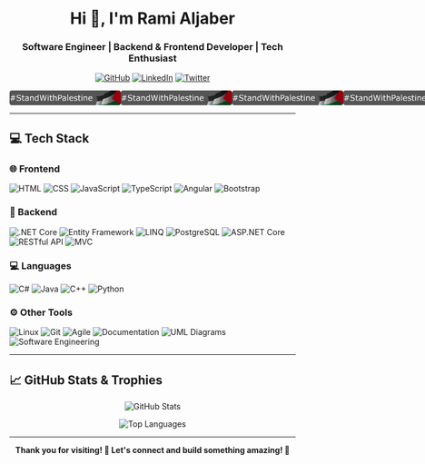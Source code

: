<h1 align="center">Hi 👋, I'm Rami Aljaber</h1>
<h3 align="center">Software Engineer | Backend & Frontend Developer | Tech Enthusiast</h3>

<p align="center">
  <a href="https://github.com/MrMoriarty04"><img src="https://img.shields.io/badge/GitHub-100000?style=for-the-badge&logo=github&logoColor=white" alt="GitHub"/></a>
  <a href="https://linkedin.com/in/ramialjaber"><img src="https://img.shields.io/badge/LinkedIn-0A66C2?style=for-the-badge&logo=linkedin&logoColor=white" alt="LinkedIn"/></a>
  <a href="https://x.com/sherlockmo55634"><img src="https://img.shields.io/badge/Twitter-1DA1F2?style=for-the-badge&logo=twitter&logoColor=white" alt="Twitter"/></a>
</p>

<div style="display:flex; ">
<img src="https://raw.githubusercontent.com/MrMoriarty04/MrMoriarty04/main/StandWithPalestine.svg" alt="Stand With Palestine" width="196"/>
<img src="https://raw.githubusercontent.com/MrMoriarty04/MrMoriarty04/main/StandWithPalestine.svg" alt="Stand With Palestine" width="196"/>
<img src="https://raw.githubusercontent.com/MrMoriarty04/MrMoriarty04/main/StandWithPalestine.svg" alt="Stand With Palestine" width="196"/>
<img src="https://raw.githubusercontent.com/MrMoriarty04/MrMoriarty04/main/StandWithPalestine.svg" alt="Stand With Palestine" width="196"/>
<img src="https://raw.githubusercontent.com/MrMoriarty04/MrMoriarty04/main/StandWithPalestine.svg" alt="Stand With Palestine" width="196"/>


</div>

---

## 💻 Tech Stack

### 🌐 Frontend
![HTML](https://img.shields.io/badge/HTML-E34F26?style=flat-square&logo=html5&logoColor=white)
![CSS](https://img.shields.io/badge/CSS-1572B6?style=flat-square&logo=css3&logoColor=white)
![JavaScript](https://img.shields.io/badge/JavaScript-F7DF1E?style=flat-square&logo=javascript&logoColor=black)
![TypeScript](https://img.shields.io/badge/TypeScript-007ACC?style=flat-square&logo=typescript&logoColor=white)
![Angular](https://img.shields.io/badge/Angular-DD0031?style=flat-square&logo=angular&logoColor=white)
![Bootstrap](https://img.shields.io/badge/Bootstrap-563D7C?style=flat-square&logo=bootstrap&logoColor=white)

### 🔧 Backend
![.NET Core](https://img.shields.io/badge/.NET_Core-512BD4?style=flat-square&logo=dotnet&logoColor=white)
![Entity Framework](https://img.shields.io/badge/Entity_Framework-512BD4?style=flat-square&logo=dotnet&logoColor=white)
![LINQ](https://img.shields.io/badge/LINQ-512BD4?style=flat-square&logo=dotnet&logoColor=white)
![PostgreSQL](https://img.shields.io/badge/PostgreSQL-4169E1?style=flat-square&logo=postgresql&logoColor=white)
![ASP.NET Core](https://img.shields.io/badge/ASP.NET_Core-512BD4?style=flat-square&logo=dotnet&logoColor=white)
![RESTful API](https://img.shields.io/badge/RESTful_API-000000?style=flat-square)
![MVC](https://img.shields.io/badge/MVC-00599C?style=flat-square)

### 💻 Languages
![C#](https://img.shields.io/badge/C%23-239120?style=flat-square&logo=c-sharp&logoColor=white)
![Java](https://img.shields.io/badge/Java-ED8B00?style=flat-square&logo=java&logoColor=white)
![C++](https://img.shields.io/badge/C++-00599C?style=flat-square&logo=c%2b%2b&logoColor=white)
![Python](https://img.shields.io/badge/Python-3776AB?style=flat-square&logo=python&logoColor=white)

### ⚙️ Other Tools
![Linux](https://img.shields.io/badge/Linux-FCC624?style=flat-square&logo=linux&logoColor=black)
![Git](https://img.shields.io/badge/Git-F05032?style=flat-square&logo=git&logoColor=white)
![Agile](https://img.shields.io/badge/Agile-0277BD?style=flat-square)
![Documentation](https://img.shields.io/badge/Documentation-4CAF50?style=flat-square)
![UML Diagrams](https://img.shields.io/badge/UML-FF6F00?style=flat-square)
![Software Engineering](https://img.shields.io/badge/Software_Engineering-673AB7?style=flat-square)

---

## 📈 GitHub Stats & Trophies

<p align="center">
  <img src="https://github-readme-stats.vercel.app/api?username=MrMoriarty04&show_icons=true&theme=tokyonight" alt="GitHub Stats" />
</p>

<p align="center">
  <img src="https://github-readme-stats.vercel.app/api/top-langs/?username=MrMoriarty04&layout=compact&theme=tokyonight" alt="Top Languages" />
</p>


<!-- <p align="center">
  <img src="https://github-profile-trophy.vercel.app/?username=MrMoriarty04&theme=gruvbox&row=1&column=7" alt="GitHub Trophies" />
</p> 

---

## 🚀 Highlight Projects

- 🔥 [Awesome Backend API](https://github.com/MrMoriarty04/awesome-backend-api)
- 💎 [Angular Frontend App](https://github.com/MrMoriarty04/angular-frontend-app)
- 🚀 [Cool .NET Core Project](https://github.com/MrMoriarty04/dotnet-core-project)
--> 
---

<p align="center">
  <b>Thank you for visiting! 🌟 Let's connect and build something amazing! 🚀</b>
</p>
